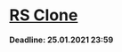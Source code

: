 # [RS Clone](https://github.com/rolling-scopes-school/tasks/blob/master/tasks/rsclone/rsclone.md)

**Deadline: 25.01.2021 23:59**
